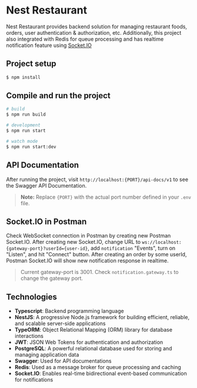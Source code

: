 # Nest Restaurant

Nest Restaurant provides backend solution for managing restaurant foods, orders, user authentication & authorization, etc. Additionally, this project also integrated with Redis for queue processing and has realtime notification feature using [Socket.IO](https://socket.io/)

## Project setup

```bash
$ npm install
```

## Compile and run the project

```bash
# build
$ npm run build

# development
$ npm run start

# watch mode
$ npm run start:dev
```

## API Documentation

After running the project, visit `http://localhost:{PORT}/api-docs/v1` to see the Swagger API Documentation. 
> **Note:** Replace `{PORT}` with the actual port number defined in your `.env` file.

## Socket.IO in Postman

Check WebSocket connection in Postman by creating new Postman Socket.IO. After creating new Socket.IO, change URL to `ws://localhost:{gateway-port}?userId={user-id}`, add `notification` "Events", turn on "Listen", and hit "Connect" button. After creating an order by some userId, Postman Socket.IO will show new notification response in realtime.
> Current gateway-port is 3001. Check `notification.gateway.ts` to change the gateway port.

## Technologies

- **Typescript**: Backend programming language
- **NestJS**: A progressive Node.js framework for building efficient, reliable, and scalable server-side applications
- **TypeORM**: Object Relational Mapping (ORM) library for database interactions
- **JWT**: JSON Web Tokens for authentication and authorization
- **PostgreSQL**: A powerful relational database used for storing and managing application data
- **Swagger**: Used for API documentations
- **Redis**: Used as a message broker for queue processing and caching  
- **Socket.IO**: Enables real-time bidirectional event-based communication for notifications 
